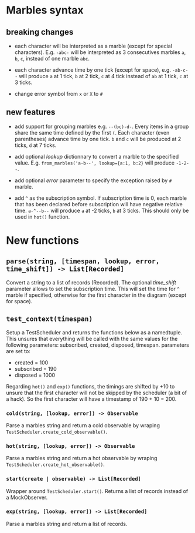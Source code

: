 
# Marbles syntax
## breaking changes
- each character will be interpreted as a marble (except for special characters). E.g. `-abc-` will be interpreted as 3 consecutives marbles `a`, `b`, `c`, instead of one marble `abc`.

- each character advance time by one tick (except for space), e.g. `-ab-c--` will produce `a` at 1 tick, `b` at 2 tick, `c` at 4 tick instead of `ab` at 1 tick, `c` at 3 ticks.

- change error symbol from `x` or `X` to `#`

## new features

- add support for grouping marbles e.g. `--(bc)-d-`. Every items in a group share the same time defined by the first `(`. Each character (even parentheses) advance time by one tick. `b` and `c` will be produced at 2 ticks, `d` at 7 ticks.

- add optional *lookup* dictionnary to convert a marble to the specified value. E.g. `from_marbles('a-b--', lookup={a:1, b:2}` will produce `-1-2--`.

- add optional *error* parameter to specify the exception raised by `#` marble.

- add `^` as the subscription symbol. If subscription time is 0, each marble that has been declared before subscription will have negative relative time. `a-^--b--` will produce `a` at -2 ticks, `b` at 3 ticks. This should only be used in `hot()` function.


# New functions
## `parse(string, [timespan, lookup, error, time_shift]) -> List[Recorded]`
Convert a string to a list of records (Recorded). The optional *time_shift* parameter allows to set the subscription time. This will set the time for `^` marble if specified, otherwise for the first character in the diagram (except for space). 

## `test_context(timespan)`
Setup a TestScheduler and returns the functions below as a namedtuple. This unsures that everything will be called with the same values for the following parameters: subscribed, created, disposed, timespan. parameters are set to:
- created = 100
- subscribed = 190
- disposed = 1000

Regarding `hot()` and `exp()` functions, the timings are shifted by +10 to unsure that the first character will not be skipped by the scheduler (a bit of a hack). So the first character will have a timestamp of 190 + 10 = 200.

### `cold(string, [lookup, error]) -> Observable`
Parse a marbles string and return a cold observable by wraping `TestScheduler.create_cold_observable()`.

### `hot(string, [lookup, error]) -> Observable`
Parse a marbles string and return a hot observable by wraping `TestScheduler.create_hot_observable()`.

### `start(create | observable) -> List[Recorded]`
Wrapper around `TestScheduler.start()`. Returns a list of records instead of a MockObserver.

### `exp(string, [lookup, error]) -> List[Recorded]`
Parse a marbles string and return a list of records.

